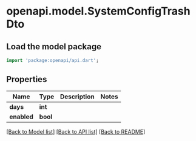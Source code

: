 # openapi.model.SystemConfigTrashDto

## Load the model package
```dart
import 'package:openapi/api.dart';
```

## Properties
Name | Type | Description | Notes
------------ | ------------- | ------------- | -------------
**days** | **int** |  | 
**enabled** | **bool** |  | 

[[Back to Model list]](../README.md#documentation-for-models) [[Back to API list]](../README.md#documentation-for-api-endpoints) [[Back to README]](../README.md)


